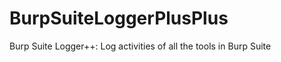 BurpSuiteLoggerPlusPlus
=======================

Burp Suite Logger++: Log activities of all the tools in Burp Suite
